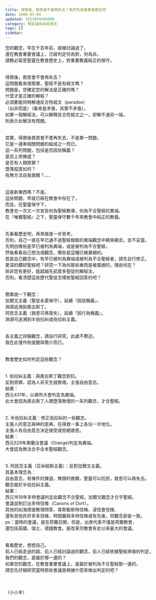 ```yaml
---
title: 得救後，救恩會不會再失去？我們先來看教會歷史吧
date: 2006-03-09
updated: 1553994496000
category: 預定論與自由意志
tags: []
sidebar: 
---
```


<div>您的觀念，早在千百年前，就被討論過了，</div>
<div>還在教會重要會議上，已經判定何為對，何為非。</div>
<div>請務必留意聖靈在教會歷史上，對重要教義純正的保守。</div>
<div> </div>
<div> </div>
<div>得救後，救恩會不會再失去？</div>
<div>這問題看來很簡單，聖經不是有經文嗎？</div>
<div>問題是，您確定您的解法是正確的嗎？</div>
<div>什麼才是正確的解經？</div>
<div>必須要能同時解通反合性經文（paradox）</div>
<div>（似非而是）（看來是矛盾，其實不矛盾）。</div>
<div>如果一個解經法，可以解釋反合性經文之一，卻解不通另一端，</div>
<div>則表示此解法有問題。</div>
<div> </div>
<div> </div>
<div>其實，得救後救恩會不會再失去，不是單一問題，</div>
<div>它是一連串相關問題的組成之一而已。</div>
<div>這一系列問題，包括是否因信稱義？</div>
<div>是否上帝揀選？</div>
<div>是否有人類原罪？</div>
<div>墮落程度如何？</div>
<div>有無方法自我救贖？、、、</div>
<div> </div>
<div> </div>
<div>這是新東西嗎？不是。</div>
<div>這些問題，早就已經在教會中存在了，</div>
<div>而且，在聖靈保守下，</div>
<div>教會也一次又一次宣告何為聖經教導，何為不合聖經的異端。</div>
<div>在『唯獨聖經』之下，聖靈保守數千年來教會中純正的教義。</div>
<div> </div>
<div> </div>
<div>先看看歷史吧，再來做進一步思考。</div>
<div>否則，自己一直在早已通不過聖經檢驗的異端觀念中繞來繞去，並不妥當。</div>
<div>先明白哪些是早已被判為異端，或是被判為不合聖經，</div>
<div>然後看看自己想法或觀念，哪些是這種已被棄絕的。</div>
<div>若是自己觀念中，有早已被判為異端或被判為不合聖經者，請先自行修正。</div>
<div>更深的鑽研聖經吧？研究一下為何那些東西是被棄絕的，理由何在？</div>
<div>除非您有更好，能超越先前眾多聖徒的解經法，</div>
<div>否則，看清楚這些歷代聖徒怎樣依聖經回答的吧？</div>
<div> </div>
<div> </div>
<div>簡單說一下觀念：</div>
<div>加爾文主義（聖徒永蒙保守），延續『因信稱義』，</div>
<div>淵源追溯到奧古斯丁。</div>
<div>阿民念主義（救恩可再喪失），延續『因行為稱義』，</div>
<div>淵源可追溯到半伯拉糾或伯拉糾主義。</div>
<div> </div>
<div> </div>
<div>各主義之詳細觀念，請自行研究，此處不贅述。</div>
<div>我在此僅作些提醒與簡介而已。</div>
<div> </div>
<div> </div>
<div>教會歷史如何判定這些觀念？</div>
<div> </div>
<div> </div>
<div>1.<span style="white-space:pre"> </span>伯拉糾主義：與奧古斯丁觀念對抗。</div>
<div>反對原罪，認為人非天生就敗壞。主張自由意志。</div>
<div>結果：</div>
<div>西元431年，以弗所大會判定為異端。</div>
<div>此大會認為奧古斯丁人類墮落敗壞的一系列觀念，才合聖經。</div>
<div> </div>
<div> </div>
<div>2.<span style="white-space:pre"> </span>半伯拉糾主義：修正伯拉糾的一些觀念。</div>
<div>主張人的意志與神的恩典，在得救一事上各佔一半地位。</div>
<div>主張人有自由意志決定接受或拒絕救恩。</div>
<div>結果：</div>
<div>西元529年奧蘭治會議（Orange)判定為異端。</div>
<div>大會認為無法合乎全本聖經觀念。</div>
<div> </div>
<div> </div>
<div>3.<span style="white-space:pre"> </span>阿民念主義（亞米紐斯主義）：反對加爾文主義。</div>
<div>其基本理念為：</div>
<div>自由意志，有條件的揀選，無限的救贖，聖靈可以抗拒，救恩可以再失去。</div>
<div>觀念屬於半伯拉糾主義。</div>
<div>結果：</div>
<div>西元1619年多特會議判定此觀念不合聖經，加爾文觀念才合乎聖經。</div>
<div>會議並制訂出多特信條（Canons of Dort）。</div>
<div>其他的如海德堡教理問答、韋斯敏斯特信條、浸信會信條、</div>
<div>還有其他許許多多信條，時間雖與多特信條或有先後，但觀念卻是一致。</div>
<div>ps：當時的會議，是在荷蘭召開，但是，出席代表不僅是荷蘭教會，</div>
<div>還包括英國、瑞士、德國教會。是改革宗教會有史以來最大的會議。</div>
<div> </div>
<div> </div>
<div>看看歷史，想想自己。</div>
<div>前人已經走過的路，前人已經討論過的觀念，前人已經依據聖經來做的判定，</div>
<div>我們的觀念，是屬於哪一邊的？</div>
<div>如果您的觀念，在教會重要會議上，是屬於被判為不合聖經那一邊的，</div>
<div>請您先仔細研究當時那些會議是根據什麼來做出判定的吧？</div>
<div> </div>
<div> </div>
<div> </div>
<div>（小小羊）</div>

